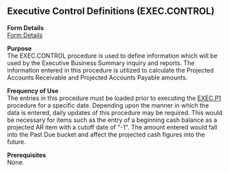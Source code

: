 ##  Executive Control Definitions (EXEC.CONTROL)

<PageHeader />

**Form Details**  
[ Form Details ](EXEC-CONTROL-1/README.md)   

**Purpose**  
The EXEC.CONTROL procedure is used to define information which will be used by
the Executive Business Summary inquiry and reports. The information entered in
this procedure is utilized to calculate the Projected Accounts Receivable and
Projected Accounts Payable amounts.

**Frequency of Use**  
The entries in this procedure must be loaded prior to executing the [ EXEC.P1 ](../../EXEC-PROCESS/EXEC-P1/README.md) procedure for a specific date. Depending upon the manner in which the data is entered, daily updates of this procedure may be required. This would be necessary for items such as the entry of a beginning cash balance as a projected AR item with a cutoff date of "-1". The amount entered would fall into the Past Due bucket and affect the projected cash figures into the future. 

**Prerequisites**  
None.

<badge text= "Version 8.10.57" vertical="middle" />

<PageFooter />